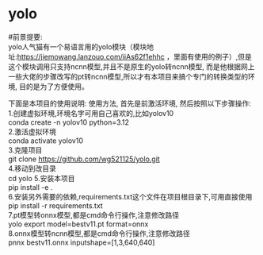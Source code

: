 # yolo
#前景提要:  
yolo人气猫有一个易语言用的yolo模块（模块地址:https://jiemowang.lanzouo.com/iiAs62f1ehhc ，里面有使用的例子）,但是这个模块调用只支持ncnn模型,并且不是原生的yolo转ncnn模型, 而是他根据网上一些大佬的步骤改写的pt转ncnn模型,所以才有本项目来搞个专门的转换类型的环境, 目的是为了方便使用。   

下面是本项目的使用说明: 
使用方法, 首先是前激活环境, 然后按照以下步骤操作:   
1.创建虚拟环境,环境名字可用自己喜欢的,比如yolov10    
conda create -n yolov10 python=3.12  
2.激活虚拟环境  
conda activate yolov10  
3.克隆项目  
git clone  https://github.com/wg521125/yolo.git     
4.移动到改目录  
cd yolo 
5.安装本项目    
pip install -e .    
6.安装另外需要的依赖,requirements.txt这个文件在项目根目录下,可用直接使用    
pip install -r requirements.txt  
7.pt模型转onnx模型,都是cmd命令行操作,注意修改路径   
yolo export model=bestv11.pt format=onnx    
8.onnx模型转ncnn模型,都是cmd命令行操作,注意修改路径  
pnnx bestv11.onnx  inputshape=[1,3,640,640] 

